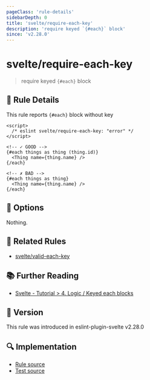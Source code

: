 ```yaml
---
pageClass: 'rule-details'
sidebarDepth: 0
title: 'svelte/require-each-key'
description: 'require keyed `{#each}` block'
since: 'v2.28.0'
---
```


# svelte/require-each-key

> require keyed `{#each}` block

## 📖 Rule Details

This rule reports `{#each}` block without key

<ESLintCodeBlock>

<!--eslint-skip-->

```svelte
<script>
  /* eslint svelte/require-each-key: "error" */
</script>

<!-- ✓ GOOD -->
{#each things as thing (thing.id)}
  <Thing name={thing.name} />
{/each}

<!-- ✗ BAD -->
{#each things as thing}
  <Thing name={thing.name} />
{/each}
```

</ESLintCodeBlock>

## 🔧 Options

Nothing.

## :couple: Related Rules

- [svelte/valid-each-key](./valid-each-key.md)

## 📚 Further Reading

- [Svelte - Tutorial > 4. Logic / Keyed each blocks](https://svelte.dev/tutorial/keyed-each-blocks)

## 🚀 Version

This rule was introduced in eslint-plugin-svelte v2.28.0

## 🔍 Implementation

- [Rule source](https://github.com/sveltejs/eslint-plugin-svelte/blob/main/packages/eslint-plugin-svelte/src/rules/require-each-key.ts)
- [Test source](https://github.com/sveltejs/eslint-plugin-svelte/blob/main/packages/eslint-plugin-svelte/tests/src/rules/require-each-key.ts)
